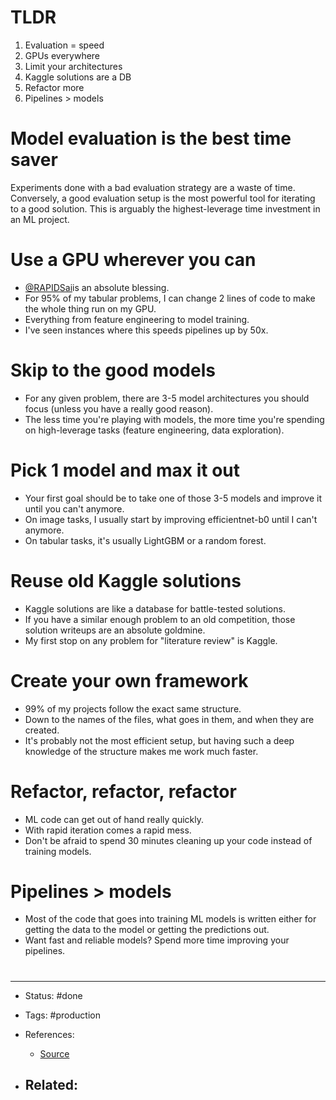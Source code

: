 # TLDR
1. Evaluation = speed
2. GPUs everywhere
3. Limit your architectures
4. Kaggle solutions are a DB
5. Refactor more
6. Pipelines > models

# Model evaluation is the best time saver
Experiments done with a bad evaluation strategy are a waste of time.
Conversely, a good evaluation setup is the most powerful tool for iterating to a good solution.
This is arguably the highest-leverage time investment in an ML project.

# Use a GPU wherever you can

- [@RAPIDSai](https://twitter.com/RAPIDSai)is an absolute blessing.
- For 95% of my tabular problems, I can change 2 lines of code to make the whole thing run on my GPU. 
- Everything from feature engineering to model training.
- I've seen instances where this speeds pipelines up by 50x.


# Skip to the good models
- For any given problem, there are 3-5 model architectures you should focus (unless you have a really good reason).
- The less time you're playing with models, the more time you're spending on high-leverage tasks (feature engineering, data exploration).


# Pick 1 model and max it out
- Your first goal should be to take one of those 3-5 models and improve it until you can't anymore.
- On image tasks, I usually start by improving efficientnet-b0 until I can't anymore.
- On tabular tasks, it's usually LightGBM or a random forest.

# Reuse old Kaggle solutions
- Kaggle solutions are like a database for battle-tested solutions.
- If you have a similar enough problem to an old competition, those solution writeups are an absolute goldmine.
- My first stop on any problem for "literature review" is Kaggle.


# Create your own framework
- 99% of my projects follow the exact same structure.
- Down to the names of the files, what goes in them, and when they are created.
- It's probably not the most efficient setup, but having such a deep knowledge of the structure makes me work much faster.


# Refactor, refactor, refactor
- ML code can get out of hand really quickly.
- With rapid iteration comes a rapid mess.
- Don't be afraid to spend 30 minutes cleaning up your code instead of training models.

# Pipelines > models
- Most of the code that goes into training ML models is written either for getting the data to the model or getting the predictions out.
- Want fast and reliable models? Spend more time improving your pipelines.


# 

---
- Status: #done

- Tags: #production 

- References:
	- [Source](https://twitter.com/marktenenholtz/status/1565308627145019392)

- Related:
	- 
